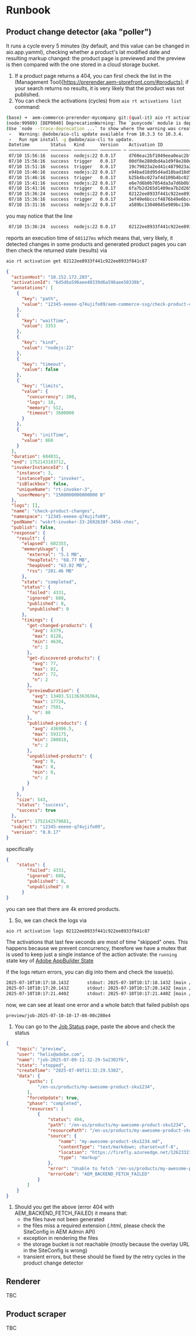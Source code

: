 # Runbook
## Product change detector (aka "poller")

It runs a cycle every 5 minutes (by default, and this value can be changed in aio.app.yamml), checking whether a product's lat modified date and resulting markup changed: the product page is previewed and the preview is then compared with the one stored in a cloud storage bucket.

1. If a product page returns a 404, you can first check the list in the (Management Tool)[https://prerender.aem-storefront.com/#products]; if your search returns no results, it is very likely that the product was not published.
1. You can check the activations (cycles) from `aio rt activations list` command:

```bash
(base) ➜  aem-commerce-prerender-mycompany git:(qual-it) aio rt activation list
(node:99989) [DEP0040] DeprecationWarning: The `punycode` module is deprecated. Please use a userland alternative instead.
(Use `node --trace-deprecation ...` to show where the warning was created)
 ›   Warning: @adobe/aio-cli update available from 10.3.3 to 10.3.4.
 ›   Run npm install -g @adobe/aio-cli to update.
 Datetime        Status   Kind      Version    Activation ID                    Start Wait Init Duration Entity
 ─────────────── ──────── ───────── ──────── ─ ──────────────────────────────── ───── ──── ──── ──────── ──────────────────────────────────────
 07/10 15:56:16  success  nodejs:22 0.0.17     d760eac2bf1049eea0eac2bf1019eec0 warm  17   0    632ms    aem-commerce-ssg/check-product-changes
 07/10 15:56:16  success  trigger   0.0.17     00df8e280dbd4a1d9f8e280dbdca1d8b --    --   --   --       productPollerTrigger
 07/10 15:51:16  success  trigger   0.0.17     19c79023a2ed41c4879023a2edd1c4ca --    --   --   --       productPollerTrigger
 07/10 15:46:16  success  nodejs:22 0.0.17     e94bad18d95d4ad18bad18d95dbad1a5 warm  38   0    576ms    aem-commerce-ssg/check-product-changes
 07/10 15:46:16  success  trigger   0.0.17     b25b4bc027af4d109b4bc027afcd1033 --    --   --   --       productPollerTrigger
 07/10 15:41:16  success  nodejs:22 0.0.17     e6e7d6b0b7054da3a7d6b0b705fda397 warm  44   0    600ms    aem-commerce-ssg/check-product-changes
 07/10 15:41:16  success  trigger   0.0.17     6fa7b2d265d1409ea7b2d265d1e09ee0 --    --   --   --       productPollerTrigger
 07/10 15:36:24  success  nodejs:22 0.0.17     02122ee8933f441c922ee8933f841c87 cold  8335 919  601127ms aem-commerce-ssg/check-product-changes
 07/10 15:36:16  success  trigger   0.0.17     3ef49e6bcccf4876b49e6bcccfc876ef --    --   --   --       productPollerTrigger
 07/10 15:31:16  success  nodejs:22 0.0.17     a589bc13040045e989bc130400c5e9f5 warm  40   0    492ms    aem-commerce-ssg/check-product-changes
```

you may notice that the line

```bash
 07/10 15:36:24  success  nodejs:22 0.0.17     02122ee8933f441c922ee8933f841c87 cold  8335 919  601127ms aem-commerce-ssg/check-product-changes
```

reports an execution time of `601127ms` which means that, very likely, it detected changes in some products and generated product pages
you can then check the returned state (results) via 
```bash
aio rt activation get 02122ee8933f441c922ee8933f841c87
```

```json
{
  "actionHost": "10.152.172.203",
  "activationId": "6d5d6a596aee40339d6a596aee50338b",
  "annotations": [
    {
      "key": "path",
      "value": "12345-eeeee-q74ujifo09/aem-commerce-ssg/check-product-changes"
    },
    {
      "key": "waitTime",
      "value": 3353
    },
    {
      "key": "kind",
      "value": "nodejs:22"
    },
    {
      "key": "timeout",
      "value": false
    },
    {
      "key": "limits",
      "value": {
        "concurrency": 200,
        "logs": 10,
        "memory": 512,
        "timeout": 3600000
      }
    },
    {
      "key": "initTime",
      "value": 860
    }
  ],
  "duration": 604031,
  "end": 1752143183712,
  "invokerInstanceId": {
    "instance": 3,
    "instanceType": "invoker",
    "isBlackbox": false,
    "uniqueName": "rt-invoker-3",
    "userMemory": "1500000000000000 B"
  },
  "logs": [],
  "name": "check-product-changes",
  "namespace": "12345-eeeee-q74ujifo09",
  "podName": "wskrt-invoker-33-2692638f-3456-chec",
  "publish": false,
  "response": {
    "result": {
      "elapsed": 602355,
      "memoryUsage": {
        "external": "5.1 MB",
        "heapTotal": "68.77 MB",
        "heapUsed": "63.02 MB",
        "rss": "201.46 MB"
      },
      "state": "completed",
      "status": {
        "failed": 4331,
        "ignored": 688,
        "published": 8,
        "unpublished": 0
      },
      "timings": {
        "get-changed-products": {
          "avg": 6379,
          "max": 8128,
          "min": 4630,
          "n": 2
        },
        "get-discovered-products": {
          "avg": 77,
          "max": 82,
          "min": 72,
          "n": 2
        },
        "previewDuration": {
          "avg": 13403.511363636364,
          "max": 17724,
          "min": 7591,
          "n": 88
        },
        "published-products": {
          "avg": 436996.5,
          "max": 593175,
          "min": 280818,
          "n": 2
        },
        "unpublished-products": {
          "avg": 0,
          "max": 0,
          "min": 0,
          "n": 2
        }
      }
    },
    "size": 543,
    "status": "success",
    "success": true
  },
  "start": 1752142579681,
  "subject": "12345-eeeee-q74ujifo09",
  "version": "0.0.17"
}
```

specifically

```json
{ 
    "status": {
        "failed": 4331,
        "ignored": 688,
        "published": 8,
        "unpublished": 0
      }
}
```

you can see that there are 4k errored products.

1. So, we can check the logs via 

```bash
aio rt activation logs 02122ee8933f441c922ee8933f841c87
```

The activations that last few seconds are most of time "skipped" ones.
This happens because we prevent concurrency, therefore we have a mutex that is used to keep just a single instance of the action activate: the `running` state key of [Adobe AppBuilder State](https://developer.adobe.com/app-builder/docs/guides/app_builder_guides/application-state)

if the logs return errors, you can dig into them and check the issue(s).

```bash
2025-07-10T10:17:18.143Z       stdout: 2025-07-10T10:17:18.143Z [main /12345-eeeee-q74ujifo09/aem-commerce-ssg/check-product-changes] info: Queues: preview=38, publish=0, unpublish live=0, unpublish preview=0, inflight=2, in queue=42
2025-07-10T10:17:20.143Z       stdout: 2025-07-10T10:17:20.143Z [main /12345-eeeee-q74ujifo09/aem-commerce-ssg/check-product-changes] info: Queues: preview=36, publish=0, unpublish live=0, unpublish preview=0, inflight=2, in queue=44
2025-07-10T10:17:21.440Z       stdout: 2025-07-10T10:17:21.440Z [main /12345-eeeee-q74ujifo09/aem-commerce-ssg/check-product-changes] error: Job preview/job-2025-07-10-10-17-08-00c280e4 completed with failures: 50 failed jobs, processed 50 jobs of 50.
```

now, we can see at least one error and a whole batch that failed publish ops

`preview/job-2025-07-10-10-17-08-00c280e4`

1. You can go to the [Job Status](https://prerender.aem-storefront.com/#jobs) page, paste the above and check the status

```json
{
	"topic": "preview",
	"user": "helix@adobe.com",
	"name": "job-2025-07-09-11-32-29-5a2302f6",
	"state": "stopped",
	"createTime": "2025-07-09T11:32:29.530Z",
	"data": {
		"paths": [
			"/en-us/products/my-awesome-product-sku1234",
		],
		"forceUpdate": true,
		"phase": "completed",
		"resources": [
			{
				"status": 404,
				"path": "/en-us/products/my-awesome-product-sku1234",
				"resourcePath": "/en-us/products/my-awesome-product-sku1234.md",
				"source": {
					"name": "my-awesome-product-sku1234.md",
					"contentType": "text/markdown; charset=utf-8",
					"location": "https://firefly.azureedge.net/126233234826324i638463-public/public/pdps/en-us/products/my-awesome-product-sku1234",
					"type": "markup"
				},
				"error": "Unable to fetch '/en-us/products/my-awesome-product-sku1234.md' from 'html2md': (404) - resource not found: https://firefly.azureedge.net/126233234826324i638463-public/public/pdps/en-us/products/my-awesome-product-sku1234.html",
				"errorCode": "AEM_BACKEND_FETCH_FAILED"
			}
        ]
    }
}
```

1. Should you get the above (error 404 with AEM_BACKEND_FETCH_FAILED) it means that:
    - the files have not been generated
    - the files miss a required extension (.html, please check the SiteConfig in AEM Admin API)
    - exception in rendering the files
    - the storage bucket is not reachable (mostly because the overlay URL in the SiteConfig is wrong)
    - transient errors, but these should be fixed by the retry cycles in the product change detector



## Renderer

TBC

## Product scraper

TBC